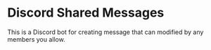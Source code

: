 # Discord Shared Messages

This is a Discord bot for creating message that can modified by any members you allow.
